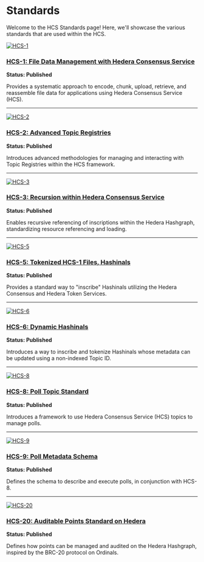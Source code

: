 # Standards

Welcome to the HCS Standards page! Here, we'll showcase the various standards that are used within the HCS.

[![HCS-1](https://via.placeholder.com/350x200.png?text=HCS-1)](./standards/hcs-1.md)

### [HCS-1: File Data Management with Hedera Consensus Service](./standards/hcs-1.md)

**Status: Published**

Provides a systematic approach to encode, chunk, upload, retrieve, and reassemble file data for applications using Hedera Consensus Service (HCS).

---

[![HCS-2](https://via.placeholder.com/350x200.png?text=HCS-2)](./standards/hcs-2.md)

### [HCS-2: Advanced Topic Registries](./standards/hcs-2.md)

**Status: Published**

Introduces advanced methodologies for managing and interacting with Topic Registries within the HCS framework.

---

[![HCS-3](https://via.placeholder.com/350x200.png?text=HCS-3)](./standards/hcs-3.md)

### [HCS-3: Recursion within Hedera Consensus Service](./standards/hcs-3.md)

**Status: Published**

Enables recursive referencing of inscriptions within the Hedera Hashgraph, standardizing resource referencing and loading.

---

[![HCS-5](https://via.placeholder.com/350x200.png?text=HCS-5)](./standards/hcs-5.md)

### [HCS-5: Tokenized HCS-1 Files, Hashinals](./standards/hcs-5.md)

**Status: Published**

Provides a standard way to "inscribe" Hashinals utilizing the Hedera Consensus and Hedera Token Services.

---

[![HCS-6](https://via.placeholder.com/350x200.png?text=HCS-6)](./standards/hcs-6.md)

### [HCS-6: Dynamic Hashinals](./standards/hcs-6.md)

**Status: Published**

Introduces a way to inscribe and tokenize Hashinals whose metadata can be updated using a non-indexed Topic ID.

---

[![HCS-8](https://via.placeholder.com/350x200.png?text=HCS-8)](./standards/hcs-8/index.md)

### [HCS-8: Poll Topic Standard](./standards/hcs-8/index.md)

**Status: Published**

Introduces a framework to use Hedera Consensus Service (HCS) topics to manage polls.

---

[![HCS-9](https://via.placeholder.com/350x200.png?text=HCS-9)](./standards/hcs-9/index.md)

### [HCS-9: Poll Metadata Schema](./standards/hcs-9/index.md)

**Status: Published**

Defines the schema to describe and execute polls, in conjunction with HCS-8.

---

[![HCS-20](https://via.placeholder.com/350x200.png?text=HCS-20)](/docs/standards/hcs-20)

### [HCS-20: Auditable Points Standard on Hedera](/docs/standards/hcs-20)

**Status: Published**

Defines how points can be managed and audited on the Hedera Hashgraph, inspired by the BRC-20 protocol on Ordinals.
